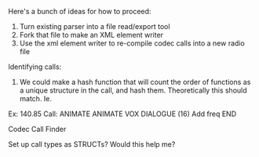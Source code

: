 
Here's a bunch of ideas for how to proceed:

1. Turn existing parser into a file read/export tool
2. Fork that file to make an XML element writer
3. Use the xml element writer to re-compile codec calls into a new radio file


Identifying calls:
1. We could make a hash function that will count the order of functions as a unique structure in the call, and hash them. Theoretically this should match. Ie.

Ex: 140.85
Call: ANIMATE ANIMATE VOX DIALOGUE (16) Add freq END

Codec Call Finder

Set up call types as STRUCTs?
Would this help me?

## 